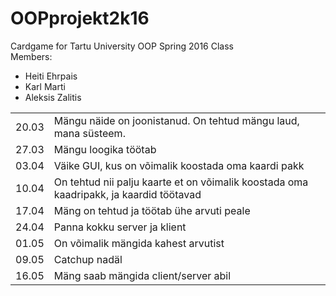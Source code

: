# OOPprojekt2k16

Cardgame for Tartu University OOP Spring 2016 Class<br>
Members:<br>
<ul>
<li>Heiti Ehrpais</li>
<li>Karl Marti</li>
<li>Aleksis Zalitis</li>
</ul>
<table style="width:100%">
<tr>
<td>20.03</td>
<td>Mängu näide on joonistanud. On tehtud mängu laud, mana süsteem.</td>
</tr>
<tr>
<td>27.03</td>
<td>Mängu loogika töötab</td>
</tr>
<tr>
<td>03.04</td>
<td>Väike GUI, kus on võimalik koostada oma kaardi pakk</td>
</tr>
<tr>
<td>10.04</td>
<td>On tehtud nii palju kaarte et on võimalik koostada oma kaadripakk, ja kaardid töötavad</td>
</tr>
<tr>
<td>17.04</td>
<td>Mäng on tehtud ja töötab ühe arvuti peale</td>
</tr>
<tr>
<td>24.04</td>
<td>Panna kokku server ja klient	</td>
</tr>
<tr>
<td>01.05</td>
<td>On võimalik mängida kahest arvutist	</td>
</tr>
<tr>
<td>09.05</td>
<td>Catchup nadäl	</td>
</tr>
<tr>
<td>16.05</td>
<td>Mäng saab mängida client/server abil</td>
</tr>
</table>
